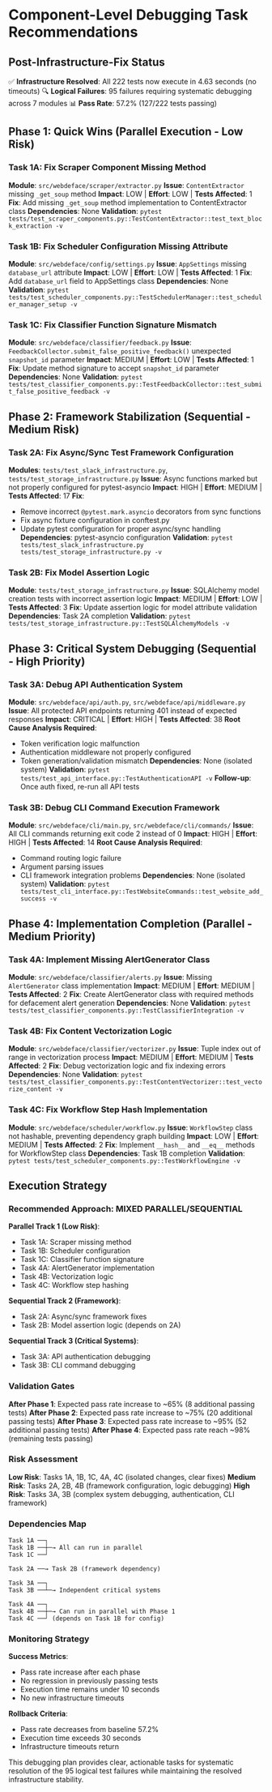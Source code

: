 # Component-Level Debugging Task Recommendations

## Post-Infrastructure-Fix Status
✅ **Infrastructure Resolved**: All 222 tests now execute in 4.63 seconds (no timeouts)
🔍 **Logical Failures**: 95 failures requiring systematic debugging across 7 modules
📊 **Pass Rate**: 57.2% (127/222 tests passing)

## Phase 1: Quick Wins (Parallel Execution - Low Risk)

### Task 1A: Fix Scraper Component Missing Method
**Module**: `src/webdeface/scraper/extractor.py`
**Issue**: `ContentExtractor` missing `_get_soup` method
**Impact**: LOW | **Effort**: LOW | **Tests Affected**: 1
**Fix**: Add missing `_get_soup` method implementation to ContentExtractor class
**Dependencies**: None
**Validation**: `pytest tests/test_scraper_components.py::TestContentExtractor::test_text_block_extraction -v`

### Task 1B: Fix Scheduler Configuration Missing Attribute
**Module**: `src/webdeface/config/settings.py`
**Issue**: `AppSettings` missing `database_url` attribute
**Impact**: LOW | **Effort**: LOW | **Tests Affected**: 1
**Fix**: Add `database_url` field to AppSettings class
**Dependencies**: None
**Validation**: `pytest tests/test_scheduler_components.py::TestSchedulerManager::test_scheduler_manager_setup -v`

### Task 1C: Fix Classifier Function Signature Mismatch
**Module**: `src/webdeface/classifier/feedback.py`
**Issue**: `FeedbackCollector.submit_false_positive_feedback()` unexpected `snapshot_id` parameter
**Impact**: MEDIUM | **Effort**: LOW | **Tests Affected**: 1
**Fix**: Update method signature to accept `snapshot_id` parameter
**Dependencies**: None
**Validation**: `pytest tests/test_classifier_components.py::TestFeedbackCollector::test_submit_false_positive_feedback -v`

## Phase 2: Framework Stabilization (Sequential - Medium Risk)

### Task 2A: Fix Async/Sync Test Framework Configuration
**Modules**: `tests/test_slack_infrastructure.py`, `tests/test_storage_infrastructure.py`
**Issue**: Async functions marked but not properly configured for pytest-asyncio
**Impact**: HIGH | **Effort**: MEDIUM | **Tests Affected**: 17
**Fix**:
- Remove incorrect `@pytest.mark.asyncio` decorators from sync functions
- Fix async fixture configuration in conftest.py
- Update pytest configuration for proper async/sync handling
**Dependencies**: pytest-asyncio configuration
**Validation**: `pytest tests/test_slack_infrastructure.py tests/test_storage_infrastructure.py -v`

### Task 2B: Fix Model Assertion Logic
**Module**: `tests/test_storage_infrastructure.py`
**Issue**: SQLAlchemy model creation tests with incorrect assertion logic
**Impact**: MEDIUM | **Effort**: LOW | **Tests Affected**: 3
**Fix**: Update assertion logic for model attribute validation
**Dependencies**: Task 2A completion
**Validation**: `pytest tests/test_storage_infrastructure.py::TestSQLAlchemyModels -v`

## Phase 3: Critical System Debugging (Sequential - High Priority)

### Task 3A: Debug API Authentication System
**Module**: `src/webdeface/api/auth.py`, `src/webdeface/api/middleware.py`
**Issue**: All protected API endpoints returning 401 instead of expected responses
**Impact**: CRITICAL | **Effort**: HIGH | **Tests Affected**: 38
**Root Cause Analysis Required**:
- Token verification logic malfunction
- Authentication middleware not properly configured
- Token generation/validation mismatch
**Dependencies**: None (isolated system)
**Validation**: `pytest tests/test_api_interface.py::TestAuthenticationAPI -v`
**Follow-up**: Once auth fixed, re-run all API tests

### Task 3B: Debug CLI Command Execution Framework
**Module**: `src/webdeface/cli/main.py`, `src/webdeface/cli/commands/`
**Issue**: All CLI commands returning exit code 2 instead of 0
**Impact**: HIGH | **Effort**: HIGH | **Tests Affected**: 14
**Root Cause Analysis Required**:
- Command routing logic failure
- Argument parsing issues
- CLI framework integration problems
**Dependencies**: None (isolated system)
**Validation**: `pytest tests/test_cli_interface.py::TestWebsiteCommands::test_website_add_success -v`

## Phase 4: Implementation Completion (Parallel - Medium Priority)

### Task 4A: Implement Missing AlertGenerator Class
**Module**: `src/webdeface/classifier/alerts.py`
**Issue**: Missing `AlertGenerator` class implementation
**Impact**: MEDIUM | **Effort**: MEDIUM | **Tests Affected**: 2
**Fix**: Create AlertGenerator class with required methods for defacement alert generation
**Dependencies**: None
**Validation**: `pytest tests/test_classifier_components.py::TestClassifierIntegration -v`

### Task 4B: Fix Content Vectorization Logic
**Module**: `src/webdeface/classifier/vectorizer.py`
**Issue**: Tuple index out of range in vectorization process
**Impact**: MEDIUM | **Effort**: MEDIUM | **Tests Affected**: 2
**Fix**: Debug vectorization logic and fix indexing errors
**Dependencies**: None
**Validation**: `pytest tests/test_classifier_components.py::TestContentVectorizer::test_vectorize_content -v`

### Task 4C: Fix Workflow Step Hash Implementation
**Module**: `src/webdeface/scheduler/workflow.py`
**Issue**: `WorkflowStep` class not hashable, preventing dependency graph building
**Impact**: LOW | **Effort**: MEDIUM | **Tests Affected**: 2
**Fix**: Implement `__hash__` and `__eq__` methods for WorkflowStep class
**Dependencies**: Task 1B completion
**Validation**: `pytest tests/test_scheduler_components.py::TestWorkflowEngine -v`

## Execution Strategy

### Recommended Approach: **MIXED PARALLEL/SEQUENTIAL**

**Parallel Track 1 (Low Risk)**:
- Task 1A: Scraper missing method
- Task 1B: Scheduler configuration
- Task 1C: Classifier function signature
- Task 4A: AlertGenerator implementation
- Task 4B: Vectorization logic
- Task 4C: Workflow step hashing

**Sequential Track 2 (Framework)**:
- Task 2A: Async/sync framework fixes
- Task 2B: Model assertion logic (depends on 2A)

**Sequential Track 3 (Critical Systems)**:
- Task 3A: API authentication debugging
- Task 3B: CLI command debugging

### Validation Gates

**After Phase 1**: Expected pass rate increase to ~65% (8 additional passing tests)
**After Phase 2**: Expected pass rate increase to ~75% (20 additional passing tests)
**After Phase 3**: Expected pass rate increase to ~95% (52 additional passing tests)
**After Phase 4**: Expected pass rate reach ~98% (remaining tests passing)

### Risk Assessment

**Low Risk**: Tasks 1A, 1B, 1C, 4A, 4C (isolated changes, clear fixes)
**Medium Risk**: Tasks 2A, 2B, 4B (framework configuration, logic debugging)
**High Risk**: Tasks 3A, 3B (complex system debugging, authentication, CLI framework)

### Dependencies Map

```
Task 1A ──┐
Task 1B ──┼─→ All can run in parallel
Task 1C ──┘

Task 2A ──→ Task 2B (framework dependency)

Task 3A ──┐
Task 3B ──┴─→ Independent critical systems

Task 4A ──┐
Task 4B ──┼─→ Can run in parallel with Phase 1
Task 4C ──┘ (depends on Task 1B for config)
```

### Monitoring Strategy

**Success Metrics**:
- Pass rate increase after each phase
- No regression in previously passing tests
- Execution time remains under 10 seconds
- No new infrastructure timeouts

**Rollback Criteria**:
- Pass rate decreases from baseline 57.2%
- Execution time exceeds 30 seconds
- Infrastructure timeouts return

This debugging plan provides clear, actionable tasks for systematic resolution of the 95 logical test failures while maintaining the resolved infrastructure stability.
